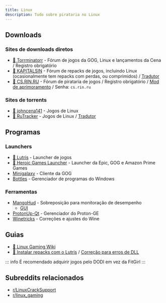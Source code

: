 ```yaml
---
title: Linux
description: Tudo sobre pirataria no Linux
---
```


## Downloads

### Sites de downloads diretos

- [🌟 Torrminatorr](https://forum.torrminatorr.com) - Fórum de jogos da GOG, Linux e
  lançamentos da Cena / Registro obrigatório
- [🌟 KAPITALSIN](https://kapitalsin.com/forum) - Fórum de repacks de jogos, incluindo Linux (ocasionalmente tem repacks
  com perdas, ou comprimidos) / [Tradutor](useful.md#translator)
- [🌟 CS.RIN.RU](https://cs.rin.ru/forum) - Fórum de pirataria de jogos / Registro
  obrigatório / [Mod de aprimoramento](https://github.com/SubZeroPL/cs-rin-ru-enhanced-mod) / Senha: `cs.rin.ru`

### Sites de torrents

- [🌟 johncena141](https://1337x.to/user/johncena141/) - Jogos de Linux
- [🌟 RuTracker](https://rutracker.org/forum/viewforum.php?f=899) - Jogos de Linux / [Tradutor](useful.md#translator)

## Programas

### Launchers

- [🌟 Lutris](https://lutris.net) - Launcher de jogos
- [🌟 Heroic Games Launcher](https://heroicgameslauncher.com) - Launcher da Epic, GOG e Amazon Prime
  Games
- [Minigalaxy](https://sharkwouter.github.io/minigalaxy) - Cliente da GOG
- [Bottles](https://usebottles.com) - Gerenciador de programas do Windows

### Ferramentas

- [MangoHud](https://github.com/flightlessmango/MangoHud) - Sobreposição para monitoração de desempenho
  - [GUI](https://github.com/benjamimgois/goverlay)
- [ProtonUp-Qt](https://github.com/DavidoTek/ProtonUp-Qt) - Gerenciador do Proton-GE
- [Winetricks](https://github.com/Winetricks/winetricks) - Correções e ajustes do Wine

## Guias

- [🌟 Linux Gaming Wiki](https://linux-gaming.kwindu.eu/index.php)
- [🌟
  Instalar repacks com o Lutris](https://www.reddit.com/r/LinuxCrackSupport/comments/yqfirv/how_to_install_fitgirl_or_dodi_windows_repacks_in) / [Correção para erros de DLL](https://reddit.com/r/LinuxCrackSupport/comments/tirarp/psa_when_installing_repacks_with_custom_wine)

::: info
É recomendado adquirir jogos pelo DODI em vez da FitGirl
:::

## Subreddits relacionados

- [r/LinuxCrackSupport](https://www.reddit.com/r/LinuxCrackSupport)
- [r/linux_gaming](https://www.reddit.com/r/linux_gaming)
